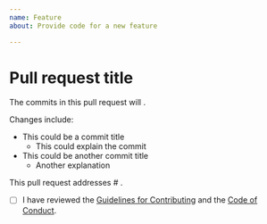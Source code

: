 ```yaml
---
name: Feature
about: Provide code for a new feature

---
```


# Pull request title

<!-- What is the purpose of this PR? -->

The commits in this pull request will <!-- summarize PR -->.

Changes include:

- This could be a commit title
  - This could explain the commit
- This could be another commit title
  - Another explanation

This pull request addresses # <!-- Reference related issues and pull requests. Type `#` and select from the list. -->.

- [ ] I have reviewed the [Guidelines for Contributing](https://github.com/growwithgooglema/mbtaccess/blob/dev/CONTRIBUTING.md) and the [Code of Conduct](https://github.com/growwithgooglema/mbtaccess/blob/dev/CODE_OF_CONDUCT.md).